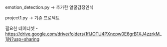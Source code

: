 emotion_detection.py -> 추가한 얼굴감정인식

project1.py -> 기존 프로젝트

필요한 데이터셋 - https://drive.google.com/drive/folders/1flJOTU4PXncpw0E6grB1XJ4zzrkM_1jN?usp=sharing
